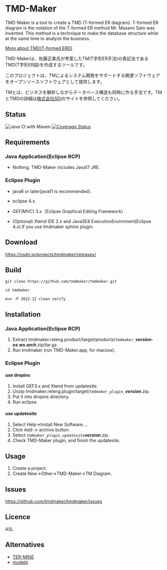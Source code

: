# TMD-Maker

TMD-Maker is a tool to create a TMD (T-formed ER diagram).
T-formed ER diagram is the notation of the T-formed ER method Mr. Masami Sato was invented.
This method is a technique to make the database structure while at the same time to analyze the business.

 [More about TMD(T-formed ERD)](http://www.sdi-net.co.jp/english-index.htm)

TMD-Makerは、佐藤正美氏が考案したTM(T字形ER手法)の表記法であるTMD(T字形ER図)を作成するツールです。

このプロジェクトは、TMによるシステム開発をサポートする関連ソフトウェアをオープンソースソフトウェアとして提供します。

TMとは、ビジネスを解析しながらデータベース構造も同時に作る手法です。TMとTMDの詳細は[株式会社SDI](http://www.sdi-net.co.jp)のサイトを参照してください。

## Status
![Java CI with Maven](https://github.com/tmdmaker/tmdmaker/workflows/Java%20CI%20with%20Maven/badge.svg)
[![Coverage Status](https://coveralls.io/repos/github/tmdmaker/tmdmaker/badge.svg?branch=develop)](https://coveralls.io/github/tmdmaker/tmdmaker?branch=develop)

## Requirements

### Java Application(Eclipse RCP)
- Nothing. TMD-Maker includes Java17 JRE.

### Eclipse Plugin
- java8 or later(java11 is recommended).

- eclipse 4.x.

- GEF(MVC) 3.x（Eclipse Graphical Editing Framework）.

- (Optional) Xtend IDE 2.x and JavaSE8 ExecutionEnvirnment(Eclipse 4.x).If you use tmdmaker sphinx plugin.

## Download
https://osdn.jp/projects/tmdmaker/releases/

## Build

```
git clone https://github.com/tmdmaker/tmdmaker.git

cd tmdmaker

mvn -P 2022-12 clean verify 
```

## Installation

### Java Application(Eclipse RCP)
1. Extract  tmdmaker.releng.product/target/products/`tmdmaker_`_**version**_-_**os**_._**ws**_._**arch**_.zip/tar.gz.
1. Run tmdmaker (run TMD-Maker.app, for macosx).

### Eclipse Plugin
#### use dropins
1. Install GEF3.x and Xtend from updatesite.
1. Unzip tmdmaker.releng.plugin/target/`tmdmaker_plugin_`_**version**_.zip.
1. Put it into dropins directory.
1. Run eclipse.

#### use updatesite
1. Select Help->Install New Software....
1. Click Add -> archive button.
1. Select `tmdmaker_plugin_updatesite`_**version**_.zip.
1. Check TMD-Maker plugin, and finish the updatesite.

## Usage
1. Create a project.
1. Create New->Other->TMD-Maker->TM Diagram.

## Issues
https://github.com/tmdmaker/tmdmaker/issues

## Licence
ASL

## Alternatives
- [TER-MINE](https://www.its-inc.co.jp/products/index.html)
- [modebi](http://www.modebi.jp/)
